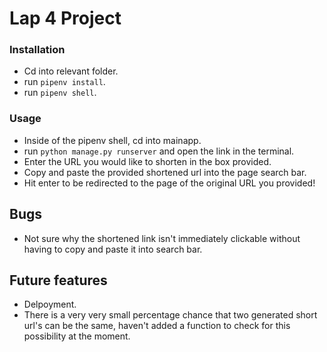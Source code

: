 # Lap 4 Project

### Installation

- Cd into relevant folder.
- run `pipenv install`.
- run `pipenv shell`.

### Usage

- Inside of the pipenv shell, cd into mainapp.
- run `python manage.py runserver` and open the link in the terminal.
- Enter the URL you would like to shorten in the box provided.
- Copy and paste the provided shortened url into the page search bar.
- Hit enter to be redirected to the page of the original URL you provided!

## Bugs

- Not sure why the shortened link isn't immediately clickable without having to copy and paste it into search bar.

## Future features

- Delpoyment.
- There is a very very small percentage chance that two generated short url's can be the same, haven't added a function to check for this possibility at the moment.

